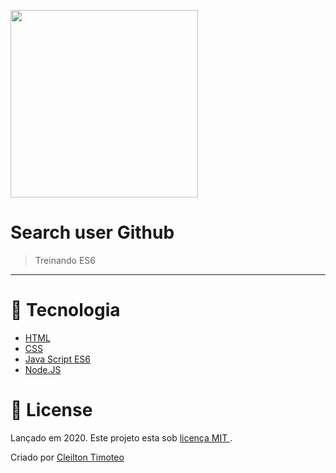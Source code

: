 <p align="left">
   <img src=".github/.gif" width="300"/>
</p>

# Search user Github


> Treinando ES6

---

# :pushpin: Tecnologia

* [HTML](#)
* [CSS](#)
* [Java Script ES6](#)
* [Node.JS](#)

# :closed_book: License

Lançado em 2020.
Este projeto esta sob [licença MIT ](https://github.com/ENSE).

Criado por [Cleilton Timoteo](https://github.com/LauraBeatris)